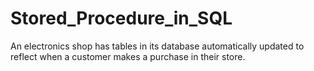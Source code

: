 # Stored_Procedure_in_SQL
An electronics shop has tables in its database automatically updated to reflect when a customer makes a purchase in their store.
